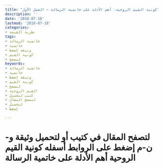 ```yaml
---
title: "كونية القيم الروحية، أهم الأدلة على خاتمية الرسالة – الفصل الأول"
description: ''
date: '2018-07-18'
lastmod: '2018-07-18'
categories:
- نظرية القيمة
tags:
- خاتمية الرسالة
- خاتمية
- وثيقة إضغط
- كونية القيم
- لتصفح
keywords:
- خاتمية الرسالة
- خاتمية
- وثيقة إضغط
- كونية القيم
- لتصفح
- القيم الروحية
- كتيب لتحميل
- لتصفح المقال
- لتحميل
- إضغط

---
```

# **لتصفح المقال في كتيب أو لتحميل وثيقة و-ن-م إضغط على الروابط أسفله** **كونية القيم الروحية أهم الأدلة على خاتمية الرسالة**

###